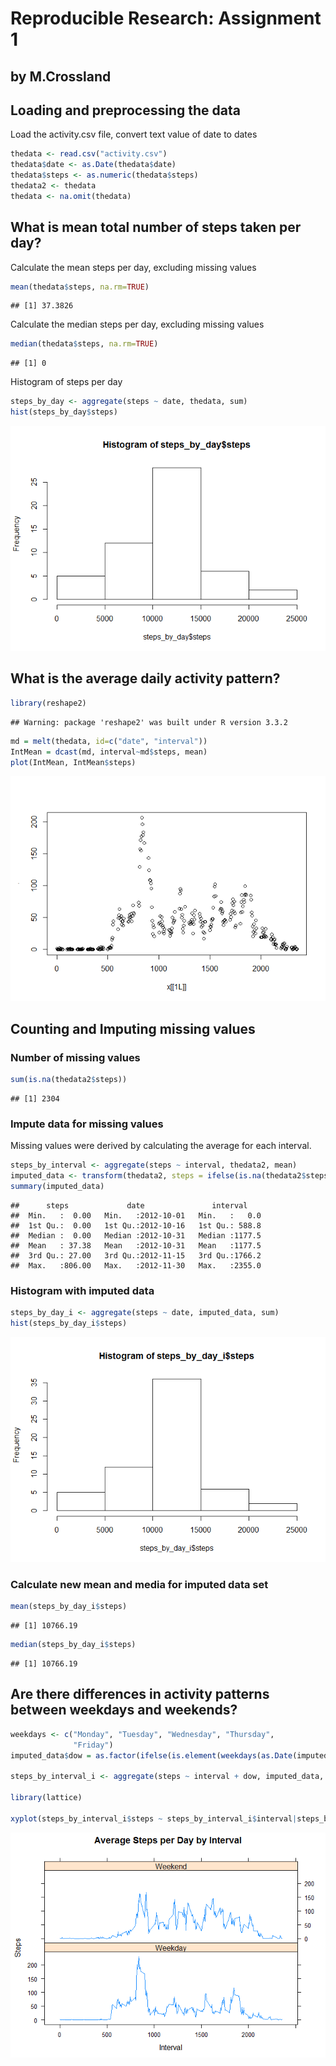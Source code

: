 # Reproducible Research: Assignment 1
## by M.Crossland

## Loading and preprocessing the data
Load the activity.csv file, convert text value of date to dates

```r
thedata <- read.csv("activity.csv")
thedata$date <- as.Date(thedata$date)
thedata$steps <- as.numeric(thedata$steps)
thedata2 <- thedata
thedata <- na.omit(thedata)
```

## What is mean total number of steps taken per day?
Calculate the mean steps per day, excluding missing values

```r
mean(thedata$steps, na.rm=TRUE)
```

```
## [1] 37.3826
```
Calculate the median steps per day, excluding missing values

```r
median(thedata$steps, na.rm=TRUE)
```

```
## [1] 0
```
Histogram of steps per day

```r
steps_by_day <- aggregate(steps ~ date, thedata, sum)
hist(steps_by_day$steps)
```

![](PA1_Crossland_files/figure-html/unnamed-chunk-4-1.png)<!-- -->

## What is the average daily activity pattern?


```r
library(reshape2)
```

```
## Warning: package 'reshape2' was built under R version 3.3.2
```

```r
md = melt(thedata, id=c("date", "interval"))
IntMean = dcast(md, interval~md$steps, mean)
plot(IntMean, IntMean$steps)
```

![](PA1_Crossland_files/figure-html/unnamed-chunk-5-1.png)<!-- -->


## Counting and Imputing missing values

### Number of missing values

```r
sum(is.na(thedata2$steps))
```

```
## [1] 2304
```

### Impute data for missing values

Missing values were derived by calculating the average for each interval.  

```r
steps_by_interval <- aggregate(steps ~ interval, thedata2, mean)
imputed_data <- transform(thedata2, steps = ifelse(is.na(thedata2$steps), steps_by_interval$steps[match(thedata2$interval, steps_by_interval$interval)], thedata2$steps))
summary(imputed_data)
```

```
##      steps             date               interval     
##  Min.   :  0.00   Min.   :2012-10-01   Min.   :   0.0  
##  1st Qu.:  0.00   1st Qu.:2012-10-16   1st Qu.: 588.8  
##  Median :  0.00   Median :2012-10-31   Median :1177.5  
##  Mean   : 37.38   Mean   :2012-10-31   Mean   :1177.5  
##  3rd Qu.: 27.00   3rd Qu.:2012-11-15   3rd Qu.:1766.2  
##  Max.   :806.00   Max.   :2012-11-30   Max.   :2355.0
```
### Histogram with imputed data

```r
steps_by_day_i <- aggregate(steps ~ date, imputed_data, sum)
hist(steps_by_day_i$steps)
```

![](PA1_Crossland_files/figure-html/unnamed-chunk-8-1.png)<!-- -->

### Calculate new mean and media for imputed data set

```r
mean(steps_by_day_i$steps)
```

```
## [1] 10766.19
```

```r
median(steps_by_day_i$steps)
```

```
## [1] 10766.19
```

## Are there differences in activity patterns between weekdays and weekends?


```r
weekdays <- c("Monday", "Tuesday", "Wednesday", "Thursday", 
              "Friday")
imputed_data$dow = as.factor(ifelse(is.element(weekdays(as.Date(imputed_data$date)),weekdays), "Weekday", "Weekend"))

steps_by_interval_i <- aggregate(steps ~ interval + dow, imputed_data, mean)

library(lattice)

xyplot(steps_by_interval_i$steps ~ steps_by_interval_i$interval|steps_by_interval_i$dow, main="Average Steps per Day by Interval",xlab="Interval", ylab="Steps",layout=c(1,2), type="l")
```

![](PA1_Crossland_files/figure-html/unnamed-chunk-10-1.png)<!-- -->
